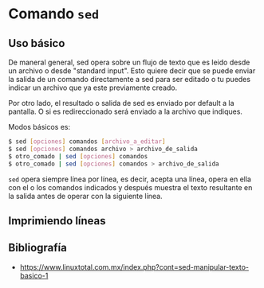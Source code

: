# Comando `sed`

## Uso básico
De maneral general, sed opera sobre un flujo de texto que es leido desde un archivo o desde "standard input". Esto quiere decir que se puede enviar la salida de un comando directamente a sed para ser editado o tu puedes indicar un archivo que ya este previamente creado.

Por otro lado, el resultado o salida de sed es enviado por default a la pantalla. O si es redireccionado será enviado a la archivo que indiques.

Modos básicos es:
```bash
$ sed [opciones] comandos [archivo_a_editar]
$ sed [opciones] comandos archivo > archivo_de_salida    
$ otro_comado | sed [opciones] comandos
$ otro_comado | sed [opciones] comandos > archivo_de_salida
```

`sed` opera siempre línea por línea, es decir, acepta una línea, opera en ella con el o los comandos indicados y después muestra el texto resultante en la salida antes de operar con la siguiente línea.

## Imprimiendo líneas



## Bibliografía
* https://www.linuxtotal.com.mx/index.php?cont=sed-manipular-texto-basico-1